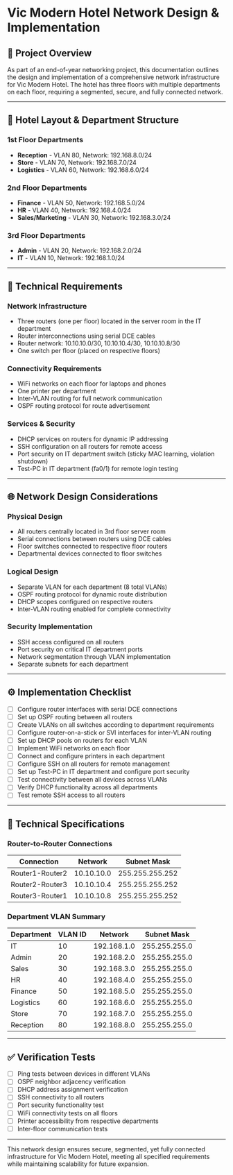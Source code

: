 # Vic Modern Hotel Network Design & Implementation

## 📌 Project Overview
As part of an end-of-year networking project, this documentation outlines the design and implementation of a comprehensive network infrastructure for Vic Modern Hotel. The hotel has three floors with multiple departments on each floor, requiring a segmented, secure, and fully connected network.

---

## 🏨 Hotel Layout & Department Structure

### 1st Floor Departments
- **Reception** - VLAN 80, Network: 192.168.8.0/24
- **Store** - VLAN 70, Network: 192.168.7.0/24
- **Logistics** - VLAN 60, Network: 192.168.6.0/24

### 2nd Floor Departments
- **Finance** - VLAN 50, Network: 192.168.5.0/24
- **HR** - VLAN 40, Network: 192.168.4.0/24
- **Sales/Marketing** - VLAN 30, Network: 192.168.3.0/24

### 3rd Floor Departments
- **Admin** - VLAN 20, Network: 192.168.2.0/24
- **IT** - VLAN 10, Network: 192.168.1.0/24

---

## 🎯 Technical Requirements

### Network Infrastructure
- Three routers (one per floor) located in the server room in the IT department
- Router interconnections using serial DCE cables
- Router network: 10.10.10.0/30, 10.10.10.4/30, 10.10.10.8/30
- One switch per floor (placed on respective floors)

### Connectivity Requirements
- WiFi networks on each floor for laptops and phones
- One printer per department
- Inter-VLAN routing for full network communication
- OSPF routing protocol for route advertisement

### Services & Security
- DHCP services on routers for dynamic IP addressing
- SSH configuration on all routers for remote access
- Port security on IT department switch (sticky MAC learning, violation shutdown)
- Test-PC in IT department (fa0/1) for remote login testing

---

## 🌐 Network Design Considerations

### Physical Design
- All routers centrally located in 3rd floor server room
- Serial connections between routers using DCE cables
- Floor switches connected to respective floor routers
- Departmental devices connected to floor switches

### Logical Design
- Separate VLAN for each department (8 total VLANs)
- OSPF routing protocol for dynamic route distribution
- DHCP scopes configured on respective routers
- Inter-VLAN routing enabled for complete connectivity

### Security Implementation
- SSH access configured on all routers
- Port security on critical IT department ports
- Network segmentation through VLAN implementation
- Separate subnets for each department

---

## ⚙️ Implementation Checklist

- [ ] Configure router interfaces with serial DCE connections
- [ ] Set up OSPF routing between all routers
- [ ] Create VLANs on all switches according to department requirements
- [ ] Configure router-on-a-stick or SVI interfaces for inter-VLAN routing
- [ ] Set up DHCP pools on routers for each VLAN
- [ ] Implement WiFi networks on each floor
- [ ] Connect and configure printers in each department
- [ ] Configure SSH on all routers for remote management
- [ ] Set up Test-PC in IT department and configure port security
- [ ] Test connectivity between all devices across VLANs
- [ ] Verify DHCP functionality across all departments
- [ ] Test remote SSH access to all routers

---

## 🔧 Technical Specifications

### Router-to-Router Connections
| Connection | Network | Subnet Mask |
|------------|---------|-------------|
| Router1-Router2 | 10.10.10.0 | 255.255.255.252 |
| Router2-Router3 | 10.10.10.4 | 255.255.255.252 |
| Router3-Router1 | 10.10.10.8 | 255.255.255.252 |

### Department VLAN Summary
| Department | VLAN ID | Network | Subnet Mask |
|------------|---------|---------|-------------|
| IT | 10 | 192.168.1.0 | 255.255.255.0 |
| Admin | 20 | 192.168.2.0 | 255.255.255.0 |
| Sales | 30 | 192.168.3.0 | 255.255.255.0 |
| HR | 40 | 192.168.4.0 | 255.255.255.0 |
| Finance | 50 | 192.168.5.0 | 255.255.255.0 |
| Logistics | 60 | 192.168.6.0 | 255.255.255.0 |
| Store | 70 | 192.168.7.0 | 255.255.255.0 |
| Reception | 80 | 192.168.8.0 | 255.255.255.0 |

---

## ✅ Verification Tests

- [ ] Ping tests between devices in different VLANs
- [ ] OSPF neighbor adjacency verification
- [ ] DHCP address assignment verification
- [ ] SSH connectivity to all routers
- [ ] Port security functionality test
- [ ] WiFi connectivity tests on all floors
- [ ] Printer accessibility from respective departments
- [ ] Inter-floor communication tests

---

This network design ensures secure, segmented, yet fully connected infrastructure for Vic Modern Hotel, meeting all specified requirements while maintaining scalability for future expansion.

